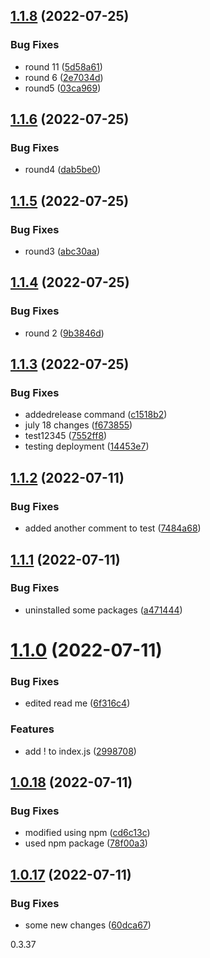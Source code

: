 ## [1.1.8](https://github.com/elaheabs/my-github-actions/compare/v1.1.7...v1.1.8) (2022-07-25)


### Bug Fixes

* round 11 ([5d58a61](https://github.com/elaheabs/my-github-actions/commit/5d58a614e8c3d18e6957cb48f056642578ae9dd7))
* round 6 ([2e7034d](https://github.com/elaheabs/my-github-actions/commit/2e7034d8fc41ed9472ba48b654ca45d17b526599))
* round5 ([03ca969](https://github.com/elaheabs/my-github-actions/commit/03ca969e296830ccd0944d3369f3d9faef5843f4))

## [1.1.6](https://github.com/elaheabs/my-github-actions/compare/v1.1.5...v1.1.6) (2022-07-25)


### Bug Fixes

* round4 ([dab5be0](https://github.com/elaheabs/my-github-actions/commit/dab5be0518a752b555ee660ee9cc7cdd0eff9cd1))

## [1.1.5](https://github.com/elaheabs/my-github-actions/compare/v1.1.4...v1.1.5) (2022-07-25)


### Bug Fixes

* round3 ([abc30aa](https://github.com/elaheabs/my-github-actions/commit/abc30aac2f08bb687e5f8c4eccee486a6376313d))

## [1.1.4](https://github.com/elaheabs/my-github-actions/compare/v1.1.3...v1.1.4) (2022-07-25)


### Bug Fixes

* round 2 ([9b3846d](https://github.com/elaheabs/my-github-actions/commit/9b3846dbc1e5f46dda6c00c8e47157ef05d03367))

## [1.1.3](https://github.com/elaheabs/my-github-actions/compare/v1.1.2...v1.1.3) (2022-07-25)


### Bug Fixes

* addedrelease command ([c1518b2](https://github.com/elaheabs/my-github-actions/commit/c1518b22c204007580e6894350ba24c8d589abf7))
* july 18 changes ([f673855](https://github.com/elaheabs/my-github-actions/commit/f673855d346981f813a1f514c31a120ebd6c2cb8))
* test12345 ([7552ff8](https://github.com/elaheabs/my-github-actions/commit/7552ff87c65226d9c62f6d6ddc4cacdc8111794c))
* testing deployment ([14453e7](https://github.com/elaheabs/my-github-actions/commit/14453e76cc16fa1a52d4a81154ced40bb091ea8c))

## [1.1.2](https://github.com/elaheabs/my-github-actions/compare/v1.1.1...v1.1.2) (2022-07-11)


### Bug Fixes

* added another comment to test ([7484a68](https://github.com/elaheabs/my-github-actions/commit/7484a68c68576dd124c307c3207f1e54c57d0699))

## [1.1.1](https://github.com/elaheabs/my-github-actions/compare/v1.1.0...v1.1.1) (2022-07-11)


### Bug Fixes

* uninstalled some packages ([a471444](https://github.com/elaheabs/my-github-actions/commit/a4714441f3c96f8ab3f0e200dda299dec4a196c6))

# [1.1.0](https://github.com/elaheabs/my-github-actions/compare/v1.0.18...v1.1.0) (2022-07-11)


### Bug Fixes

* edited read me ([6f316c4](https://github.com/elaheabs/my-github-actions/commit/6f316c43a9c50ebb036fd5b2adc4891131d5048b))


### Features

* add ! to index.js ([2998708](https://github.com/elaheabs/my-github-actions/commit/2998708e94c56f031f356706d4c4700747d079e3))

## [1.0.18](https://github.com/elaheabs/my-github-actions/compare/v1.0.17...v1.0.18) (2022-07-11)


### Bug Fixes

* modified using npm ([cd6c13c](https://github.com/elaheabs/my-github-actions/commit/cd6c13c85daebc1afd42f7286f80ea4cd7b4ae5c))
* used npm package ([78f00a3](https://github.com/elaheabs/my-github-actions/commit/78f00a384c22e371f5f0f8bc6692918837e44b00))

## [1.0.17](https://github.com/elaheabs/my-github-actions/compare/v1.0.16...v1.0.17) (2022-07-11)


### Bug Fixes

* some new changes ([60dca67](https://github.com/elaheabs/my-github-actions/commit/60dca6753856b50a58cb1e7a73383ada8444a36a))

0.3.37

